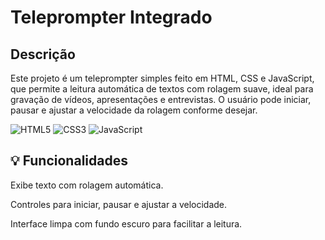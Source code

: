 # Teleprompter Integrado
## Descrição
Este projeto é um teleprompter simples feito em HTML, CSS e JavaScript, que permite a leitura automática de textos com rolagem suave, ideal para gravação de vídeos, apresentações e entrevistas. O usuário pode iniciar, pausar e ajustar a velocidade da rolagem conforme desejar.

![HTML5](https://img.shields.io/badge/-HTML5-E34F26?style=flat-square&logo=html5&logoColor=white)
![CSS3](https://img.shields.io/badge/-CSS3-1572B6?style=flat-square&logo=css3&logoColor=white)
![JavaScript](https://img.shields.io/badge/-JavaScript-F7DF1E?style=flat-square&logo=javascript&logoColor=black)


## 💡 Funcionalidades
Exibe texto com rolagem automática.

Controles para iniciar, pausar e ajustar a velocidade.

Interface limpa com fundo escuro para facilitar a leitura.
